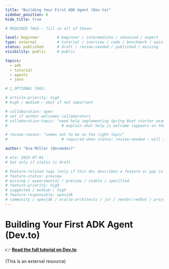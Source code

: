 ```yaml
---
title: "Building Your First ADK Agent (Dev.to)"
sidebar_position: 6
hide_title: true

# REQUIRED TAGS — fill in all of these:

level: beginner        # beginner / intermediate / advanced / expert
type: external         # tutorial / overview / code / benchmark / opinion / api-doc
status: published      # draft / review-needed / published / missing
visibility: public     # public

topics:
  - adk
  - tutorial
  - agents
  - java

# 🧩 OPTIONAL TAGS:

# article-priority: high
# high / medium — omit if not important

# collaboration: open
# set if author welcomes collaborators
# collaboration-topic: "need help implementing Spring Boot starter examples"  
#                        # explain what help is welcome (appears on the dashboard & collab page)

# review-reason: "seems not to be on the right topic"
#                        # required when status: review-needed — will show on the article and in the dashboard

author: "Eva Müller (@evamdev)"

# eta: 2025-07-01
# Set only if status is draft

# Feature-related tags (only if this doc describes a feature or gap in Java+AI):
# feature-status: preview
# missing / experimental / preview / stable / specified
# feature-priority: high
# suggested / medium / high
# feature-responsible: openjdk
# community / openjdk / oracle-architects / jsr / vendor:redhat / project-lead:<name>
---
```


# Building Your First ADK Agent (Dev.to)

👉 **<a href="https://www.datacamp.com/tutorial/agent-development-kit-adk" target="_blank" rel="noopener noreferrer">Read the full tutorial on Dev.to</a>**

(This is an external resource)